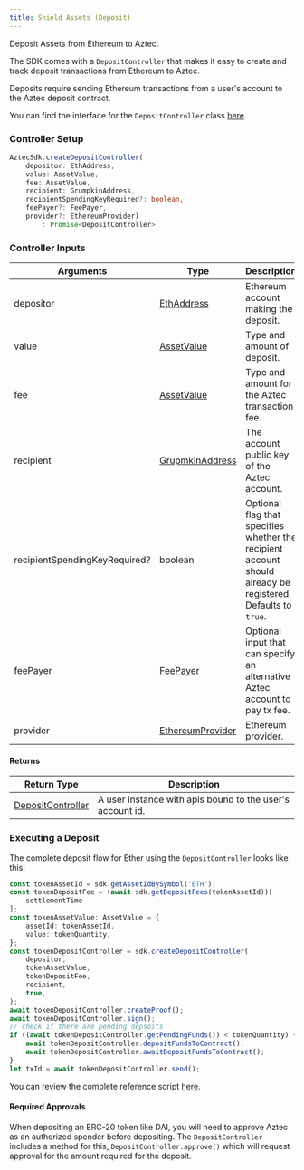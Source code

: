 ```yaml
---
title: Shield Assets (Deposit)
---
```


Deposit Assets from Ethereum to Aztec.

The SDK comes with a `DepositController` that makes it easy to create and track deposit transactions from Ethereum to Aztec.

Deposits require sending Ethereum transactions from a user's account to the Aztec deposit contract.

You can find the interface for the `DepositController` class [here](../types/sdk/DefiController).

### Controller Setup

```ts
AztecSdk.createDepositController(
    depositor: EthAddress,          
    value: AssetValue,               
    fee: AssetValue,                  
    recipient: GrumpkinAddress,  
    recipientSpendingKeyRequired?: boolean,
    feePayer?: FeePayer,
    provider?: EthereumProvider)
        : Promise<DepositController>
```

### Controller Inputs

| Arguments | Type | Description |
| --------- | ---- | ----------- |
| depositor | [EthAddress](../types/barretenberg/EthAddress) | Ethereum account making the deposit. |
| value | [AssetValue](../types/barretenberg/AssetValue) | Type and amount of deposit. |
| fee | [AssetValue](../types/barretenberg/AssetValue) | Type and amount for the Aztec transaction fee. |
| recipient | [GrupmkinAddress](../types/barretenberg/GrumpkinAddress) | The account public key of the Aztec account. |
| recipientSpendingKeyRequired? | boolean | Optional flag that specifies whether the recipient account should already be registered. Defaults to `true`.|
| feePayer | [FeePayer](../types/sdk/FeePayer) | Optional input that can specify an alternative Aztec account to pay tx fee. |
| provider | [EthereumProvider](../types/barretenberg/EthereumProvider) | Ethereum provider. |

#### Returns

| Return Type | Description |
| --------- | ----------- |
| [DepositController](../types/sdk/DepositController) | A user instance with apis bound to the user's account id. |
### Executing a Deposit

The complete deposit flow for Ether using the `DepositController` looks like this: 

```ts
const tokenAssetId = sdk.getAssetIdBySymbol('ETH');
const tokenDepositFee = (await sdk.getDepositFees(tokenAssetId))[
    settlementTime
];
const tokenAssetValue: AssetValue = {
    assetId: tokenAssetId,
    value: tokenQuantity,
};
const tokenDepositController = sdk.createDepositController(
    depositor,
    tokenAssetValue,
    tokenDepositFee,
    recipient,
    true,
);
await tokenDepositController.createProof();
await tokenDepositController.sign();
// check if there are pending depsoits
if ((await tokenDepositController.getPendingFunds()) < tokenQuantity) {
    await tokenDepositController.depositFundsToContract();
    await tokenDepositController.awaitDepositFundsToContract();
}
let txId = await tokenDepositController.send();
```

You can review the complete reference script [here](https://github.com/critesjosh/aztec-sdk-starter/blob/mainnet-fork/src/latest/shieldAssets.ts).

#### Required Approvals

When depositing an ERC-20 token like DAI, you will need to approve Aztec as an authorized spender before depositing. The `DepositController` includes a method for this, `DepositController.approve()` which will request approval for the amount required for the deposit.
